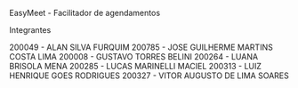EasyMeet - Facilitador de agendamentos

Integrantes

200049 - ALAN SILVA FURQUIM
200785 - JOSE GUILHERME MARTINS COSTA LIMA
200008 - GUSTAVO TORRES BELINI
200264 - LUANA BRISOLA MENA
200285 - LUCAS MARINELLI MACIEL
200313 - LUIZ HENRIQUE GOES RODRIGUES
200327 - VITOR AUGUSTO DE LIMA SOARES
